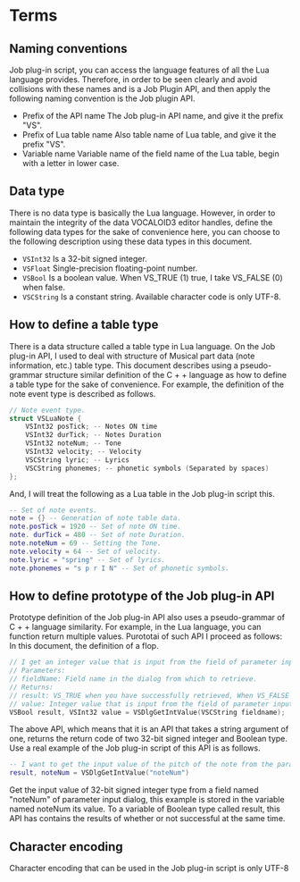 # Terms
## Naming conventions
Job plug-in script, you can access the language features of all the Lua language provides. Therefore, in order to be seen clearly and avoid collisions with these names and is a Job Plugin API, and then apply the following naming convention is the Job plugin API.

- Prefix of the API name
The Job plug-in API name, and give it the prefix "VS".
- Prefix of Lua table name
Also table name of Lua table, and give it the prefix "VS".
- Variable name
Variable name of the field name of the Lua table, begin with a letter in lower case.
## Data type
There is no data type is basically the Lua language.
However, in order to maintain the integrity of the data VOCALOID3 editor handles, define the following data types for the sake of convenience here, you can choose to the following description using these data types in this document.
- `VSInt32`
Is a 32-bit signed integer.
- `VSFloat`
Single-precision floating-point number.
- `VSBool`
Is a boolean value. When VS_TRUE (1) true, I take VS_FALSE (0) when false.
- `VSCString`
Is a constant string. Available character code is only UTF-8.
## How to define a table type
There is a data structure called a table type in Lua language.
On the Job plug-in API, I used to deal with structure of Musical part data (note information, etc.) table type.
This document describes using a pseudo-grammar structure similar definition of the C + + language as how to define a table type for the sake of convenience.
For example, the definition of the note event type is described as follows.

```c
// Note event type.
struct VSLuaNote {
    VSInt32 posTick; -- Notes ON time
    VSInt32 durTick; -- Notes Duration
    VSInt32 noteNum; -- Tone
    VSInt32 velocity; -- Velocity
    VSCString lyric; -- Lyrics
    VSCString phonemes; -- phonetic symbols (Separated by spaces)
};
```

And, I will treat the following as a Lua table in the Job plug-in script this.

```lua
-- Set of note events.
note = {} -- Generation of note table data.
note.posTick = 1920 -- Set of note ON time.
note. durTick = 480 -- Set of note Duration.
note.noteNum = 69 -- Setting the Tone.
note.velocity = 64 -- Set of velocity.
note.lyric = "spring" -- Set of lyrics.
note.phonemes = "s p r I N" -- Set of phonetic symbols.
```

## How to define prototype of the Job plug-in API
Prototype definition of the Job plug-in API also uses a pseudo-grammar of C + + language similarity.
For example, in the Lua language, you can function return multiple values. Purototai of such API
I proceed as follows: In this document, the definition of a flop.

```c
// I get an integer value that is input from the field of parameter input dialog.
// Parameters:
// fieldName: Field name in the dialog from which to retrieve.
// Returns:
// result: VS_TRUE when you have successfully retrieved, When VS_FALSE of error.
// value: Integer value that is input from the field of parameter input dialog.
VSBool result, VSInt32 value = VSDlgGetIntValue(VSCString fieldname);
```

The above API, which means that it is an API that takes a string argument of one, returns the return code of two 32-bit signed integer and Boolean type.
Use a real example of the Job plug-in script of this API is as follows.

```lua
-- I want to get the input value of the pitch of the note from the parameter input dialog.
result, noteNum = VSDlgGetIntValue("noteNum")
```

Get the input value of 32-bit signed integer type from a field named "noteNum" of parameter input dialog, this example is stored in the variable named noteNum its value. To a variable of Boolean type called result, this API has contains the results of whether or not successful at the same time.

## Character encoding

<Note type="warning">
Character encoding that can be used in the Job plug-in script is only UTF-8
</Note>
